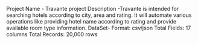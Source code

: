 Project Name        -   Travante
project Description -Travante is intended for searching hotels according to city, area and rating. It will automate various operations like providing hotel name according to rating and provide available room type information.
DataSet-
Format: csv/json
Total Fields: 17 columns 
Total Records: 20,000 rows


